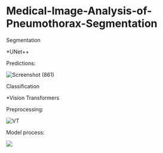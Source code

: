 # Medical-Image-Analysis-of-Pneumothorax-Segmentation

Segmentation 

*UNet++ 

Predictions:

![Screenshot (861)](https://user-images.githubusercontent.com/34074339/126292915-8004ff66-427d-4500-b6ba-57a897705ecf.png)


Classification 

*Vision Transformers

Preprocessing:


![VT](https://user-images.githubusercontent.com/34074339/126175586-f8e1f625-0cfe-4413-949f-407da0f1e7e9.png)

Model process:


![](https://1.bp.blogspot.com/-_mnVfmzvJWc/X8gMzhZ7SkI/AAAAAAAAG24/8gW2AHEoqUQrBwOqjhYB37A7OOjNyKuNgCLcBGAsYHQ/s1600/image1.gif)
